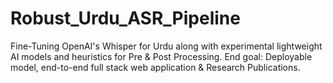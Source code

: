 # Robust_Urdu_ASR_Pipeline
Fine-Tuning OpenAI's Whisper for Urdu along with experimental lightweight AI models and heuristics for Pre &amp; Post Processing. 
End goal: Deployable model, end-to-end full stack web application &amp; Research Publications. 
